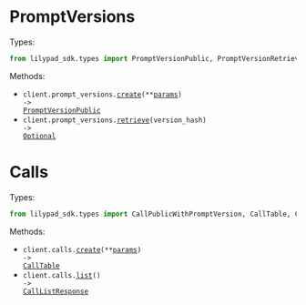 # PromptVersions

Types:

```python
from lilypad_sdk.types import PromptVersionPublic, PromptVersionRetrieveResponse
```

Methods:

- <code title="post /prompt-versions">client.prompt_versions.<a href="./src/lilypad_sdk/resources/prompt_versions.py">create</a>(\*\*<a href="src/lilypad_sdk/types/prompt_version_create_params.py">params</a>) -> <a href="./src/lilypad_sdk/types/prompt_version_public.py">PromptVersionPublic</a></code>
- <code title="get /prompt-versions/{version_hash}">client.prompt_versions.<a href="./src/lilypad_sdk/resources/prompt_versions.py">retrieve</a>(version_hash) -> <a href="./src/lilypad_sdk/types/prompt_version_retrieve_response.py">Optional</a></code>

# Calls

Types:

```python
from lilypad_sdk.types import CallPublicWithPromptVersion, CallTable, CallListResponse
```

Methods:

- <code title="post /calls">client.calls.<a href="./src/lilypad_sdk/resources/calls.py">create</a>(\*\*<a href="src/lilypad_sdk/types/call_create_params.py">params</a>) -> <a href="./src/lilypad_sdk/types/call_table.py">CallTable</a></code>
- <code title="get /calls">client.calls.<a href="./src/lilypad_sdk/resources/calls.py">list</a>() -> <a href="./src/lilypad_sdk/types/call_list_response.py">CallListResponse</a></code>
